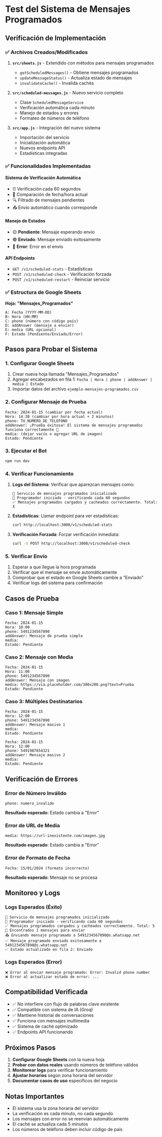 # Test del Sistema de Mensajes Programados

## Verificación de Implementación

### ✅ Archivos Creados/Modificados

1. **`src/sheets.js`** - Extendido con métodos para mensajes programados
   - `getScheduledMessages()` - Obtiene mensajes programados
   - `updateMessageStatus()` - Actualiza estado de mensajes
   - `invalidateCache()` - Invalida cachés

2. **`src/scheduled-messages.js`** - Nuevo servicio completo
   - Clase `ScheduledMessageService`
   - Verificación automática cada minuto
   - Manejo de estados y errores
   - Formateo de números de teléfono

3. **`src/app.js`** - Integración del nuevo sistema
   - Importación del servicio
   - Inicialización automática
   - Nuevos endpoints API
   - Estadísticas integradas

### ✅ Funcionalidades Implementadas

#### Sistema de Verificación Automática
- ⏰ Verificación cada 60 segundos
- 📅 Comparación de fecha/hora actual
- 🔍 Filtrado de mensajes pendientes
- 📤 Envío automático cuando corresponde

#### Manejo de Estados
- 🟡 **Pendiente**: Mensaje esperando envío
- 🟢 **Enviado**: Mensaje enviado exitosamente
- 🔴 **Error**: Error en el envío

#### API Endpoints
- `GET /v1/scheduled-stats` - Estadísticas
- `POST /v1/scheduled-check` - Verificación forzada
- `POST /v1/scheduled-restart` - Reiniciar servicio

### ✅ Estructura de Google Sheets

**Hoja: "Mensajes_Programados"**
```
A: Fecha (YYYY-MM-DD)
B: Hora (HH:MM)
C: phone (número con código país)
D: addAnswer (mensaje a enviar)
E: media (URL opcional)
F: Estado (Pendiente/Enviado/Error)
```

## Pasos para Probar el Sistema

### 1. Configurar Google Sheets
1. Crear nueva hoja llamada "Mensajes_Programados"
2. Agregar encabezados en fila 1: `Fecha | Hora | phone | addAnswer | media | Estado`
3. Importar datos del archivo `ejemplo-mensajes-programados.csv`

### 2. Configurar Mensaje de Prueba
```
Fecha: 2024-01-15 (cambiar por fecha actual)
Hora: 14:30 (cambiar por hora actual + 2 minutos)
phone: TU_NUMERO_DE_TELEFONO
addAnswer: ¡Prueba exitosa! El sistema de mensajes programados funciona correctamente 🎉
media: (dejar vacío o agregar URL de imagen)
Estado: Pendiente
```

### 3. Ejecutar el Bot
```bash
npm run dev
```

### 4. Verificar Funcionamiento
1. **Logs del Sistema**: Verificar que aparezcan mensajes como:
   ```
   📅 Servicio de mensajes programados inicializado
   📅 Programador iniciado - verificando cada 60 segundos
   ✅ Mensajes programados cargados y cacheados correctamente. Total: X
   ```

2. **Estadísticas**: Llamar endpoint para ver estadísticas:
   ```bash
   curl http://localhost:3008/v1/scheduled-stats
   ```

3. **Verificación Forzada**: Forzar verificación inmediata:
   ```bash
   curl -X POST http://localhost:3008/v1/scheduled-check
   ```

### 5. Verificar Envío
1. Esperar a que llegue la hora programada
2. Verificar que el mensaje se envíe automáticamente
3. Comprobar que el estado en Google Sheets cambie a "Enviado"
4. Verificar logs del sistema para confirmación

## Casos de Prueba

### Caso 1: Mensaje Simple
```
Fecha: 2024-01-15
Hora: 10:00
phone: 5491234567890
addAnswer: Mensaje de prueba simple
media: 
Estado: Pendiente
```

### Caso 2: Mensaje con Media
```
Fecha: 2024-01-15
Hora: 11:00
phone: 5491234567890
addAnswer: Mensaje con imagen
media: https://via.placeholder.com/300x200.png?text=Prueba
Estado: Pendiente
```

### Caso 3: Múltiples Destinatarios
```
Fecha: 2024-01-15
Hora: 12:00
phone: 5491234567890
addAnswer: Mensaje masivo 1
media: 
Estado: Pendiente

Fecha: 2024-01-15
Hora: 12:00
phone: 5491987654321
addAnswer: Mensaje masivo 2
media: 
Estado: Pendiente
```

## Verificación de Errores

### Error de Número Inválido
```
phone: numero_invalido
```
**Resultado esperado**: Estado cambia a "Error"

### Error de URL de Media
```
media: https://url-inexistente.com/imagen.jpg
```
**Resultado esperado**: Estado cambia a "Error"

### Error de Formato de Fecha
```
Fecha: 15/01/2024 (formato incorrecto)
```
**Resultado esperado**: Mensaje no se procesa

## Monitoreo y Logs

### Logs Esperados (Éxito)
```
📅 Servicio de mensajes programados inicializado
📅 Programador iniciado - verificando cada 60 segundos
✅ Mensajes programados cargados y cacheados correctamente. Total: 5
📅 Encontrados 1 mensajes para enviar
📤 Enviando mensaje programado a 5491234567890@s.whatsapp.net
✅ Mensaje programado enviado exitosamente a 5491234567890@s.whatsapp.net
✅ Estado actualizado en fila 2: Enviado
```

### Logs Esperados (Error)
```
❌ Error al enviar mensaje programado: Error: Invalid phone number
❌ Error al actualizar estado de error: ...
```

## Compatibilidad Verificada

- ✅ No interfiere con flujo de palabras clave existente
- ✅ Compatible con sistema de IA (Groq)
- ✅ Mantiene historial de conversaciones
- ✅ Funciona con mensajes multimedia
- ✅ Sistema de caché optimizado
- ✅ Endpoints API funcionando

## Próximos Pasos

1. **Configurar Google Sheets** con la nueva hoja
2. **Probar con datos reales** usando números de teléfono válidos
3. **Monitorear logs** para verificar funcionamiento
4. **Ajustar horarios** según zona horaria del servidor
5. **Documentar casos de uso** específicos del negocio

## Notas Importantes

- El sistema usa la zona horaria del servidor
- La verificación es cada minuto, no cada segundo
- Los mensajes con error no se reenvían automáticamente
- El caché se actualiza cada 5 minutos
- Los números de teléfono deben incluir código de país